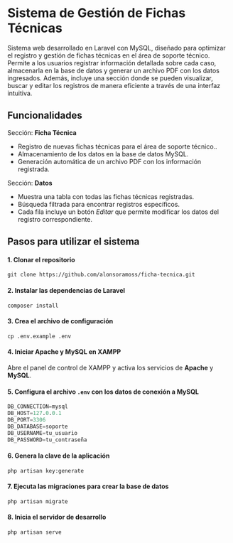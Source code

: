 # Sistema de Gestión de Fichas Técnicas

Sistema web desarrollado en Laravel con MySQL, diseñado para optimizar el registro y gestión de fichas técnicas en el área de soporte técnico. Permite a los usuarios registrar información detallada sobre cada caso, almacenarla en la base de datos y generar un archivo PDF con los datos ingresados. Además, incluye una sección donde se pueden visualizar, buscar y editar los registros de manera eficiente a través de una interfaz intuitiva.

## Funcionalidades
Sección: **Ficha Técnica**
- Registro de nuevas fichas técnicas para el área de soporte técnico..
- Almacenamiento de los datos en la base de datos MySQL.
- Generación automática de un archivo PDF con los información registrada.

Sección: **Datos**
- Muestra una tabla con todas las fichas técnicas registradas.
- Búsqueda filtrada para encontrar registros específicos.
- Cada fila incluye un botón *Editar* que permite modificar los datos del registro correspondiente.

## Pasos para utilizar el sistema
#### 1. Clonar el repositorio
    git clone https://github.com/alonsoramoss/ficha-tecnica.git

#### 2. Instalar las dependencias de Laravel
    composer install

#### 3. Crea el archivo de configuración
    cp .env.example .env

#### 4. Iniciar Apache y MySQL en XAMPP
Abre el panel de control de XAMPP y activa los servicios de **Apache** y **MySQL**.

#### 5. Configura el archivo `.env` con los datos de conexión a MySQL
```sql
DB_CONNECTION=mysql
DB_HOST=127.0.0.1
DB_PORT=3306
DB_DATABASE=soporte  
DB_USERNAME=tu_usuario
DB_PASSWORD=tu_contraseña
```

#### 6. Genera la clave de la aplicación
    php artisan key:generate

#### 7. Ejecuta las migraciones para crear la base de datos
    php artisan migrate

#### 8. Inicia el servidor de desarrollo
    php artisan serve


